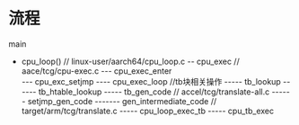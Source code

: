 # 流程
 main
- cpu_loop()   // linux-user/aarch64/cpu_loop.c
-- cpu_exec  // aace/tcg/cpu-exec.c
--- cpu_exec_enter  
--- cpu_exc_setjmp
---- cpu_exec_loop //tb块相关操作
----- tb_lookup
------ tb_htable_lookup
----- tb_gen_code // accel/tcg/translate-all.c
------ setjmp_gen_code
------- gen_intermediate_code // target/arm/tcg/translate.c
----- cpu_loop_exec_tb
----- cpu_tb_exec